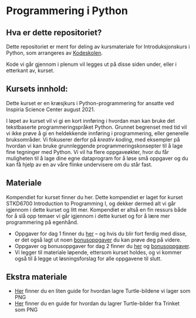 # Programmering i Python

## Hva er dette repositoriet?
Dette repositoriet er ment for deling av kursmateriale for Introduksjonskurs i Python, som arrangeres av [Kodeskolen](https://simulakodeskolen.no/). 

Kode vi går gjennom i plenum vil legges ut på disse siden under, eller i etterkant av, kurset.

## Kursets innhold:
Dette kurset er en kræsjkurs i Python-programmering for ansatte ved Inspiria Science Center august 2021.

I løpet av kurset vil vi gi en kort innføring i hvordan man kan bruke det tekstbaserte programmeringspråket Python. Grunnet begrenset med tid vil vi ikke prøve å gi en heldekkende innføring i programmering, eller generelle bruksområder. Vi fokuserer derfor på *kreativ koding*, med eksempler på hvordan vi kan bruke grunnleggende programmeringskonsepter til å lage fine tegninger med Python. Vi vil ha flere oppgaveøkter, hvor du får muligheten til å lage dine egne dataprogram for å løse små oppgaver og du kan få hjelp av en av våre flinke undervisere om du står fast.

## Materiale
Kompendiet for kurset finner du her. Dette kompendiet er laget for kurset STKD6700 Introduction to Programming I, og dekker dermed alt vi går igjennom i dette kurset og litt mer. Kompendiet er altså en fin ressurs både for å slå opp temaer vi går igjennom i dette kurset og for å lære mer programmering på egenhånd.

 * Oppgaver for dag 1 finner du [her](Dag1/oppgaver.pdf) – og hvis du blir fort ferdig med disse, er det også lagt ut noen [bonusoppgaver](Dag1/bonusoppgaver.pdf) du kan prøve deg på videre. 
 * Oppgaver og bonusoppgaver for dag 2 finner du [her](Dag2/oppgaver.pdf) og [bonusoppgaver](Dag2/bonusoppgaver.pdf).
 * Vi legger til materiale løpende, ettersom kurset holdes, og vi kommer også til å legge ut løsningsforslag for alle oppgavene til slutt.

## Ekstra materiale
 * [Her](Ekstramateriale/lagre_turtle.md) finner du en liten guide for hvordan lagre Turtle-bildene vi lager som PNG
 * [Her](https://marieroald.github.io/trinket_til_png/) finner du en guide for hvordan du lagrer Turtle-bilder fra Trinket som PNG

